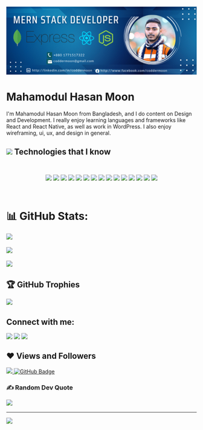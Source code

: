 ![Design and Development](https://github.com/coddermoon/coddermoon/blob/main/cover.png)

# Mahamodul Hasan Moon

I'm Mahamodul Hasan Moon from Bangladesh, and I do content on Design and Development. I really enjoy learning languages and frameworks like React and React Native, as well as work in WordPress. I also enjoy wireframing, ui, ux, and design in general.

<h2><img src = "https://media2.giphy.com/media/QssGEmpkyEOhBCb7e1/giphy.gif?cid=ecf05e47a0n3gi1bfqntqmob8g9aid1oyj2wr3ds3mg700bl&rid=giphy.gif" width='50'/>&nbsp;Technologies that I know</h2>

<br>
<p align="center">
<img src="https://img.shields.io/badge/HTML5-E34F26?style=for-the-badge&logo=html5&logoColor=white" height="30"/> 
<img src="https://img.shields.io/badge/CSS3-1572B6?style=for-the-badge&logo=css3&logoColor=white" height="30"/>

<img src="https://img.shields.io/badge/javascript-F7DF1E.svg?&style=for-the-badge&logo=javascript&logoColor=white" height="30"/> 
<img src="https://img.shields.io/badge/React-20232A?style=for-the-badge&logo=react&logoColor=61DAFB" height="30"/> 
<img src="https://img.shields.io/badge/React_Router-CA4245?style=for-the-badge&logo=react-router&logoColor=white" height="30"/> <img src=" 	https://img.shields.io/badge/Sass-CC6699?style=for-the-badge&logo=sass&logoColor=white" height="30"/>
 <img src="https://img.shields.io/badge/Material--UI-0081CB?style=for-the-badge&logo=material-ui&logoColor=white" height="30"/> <img src="https://img.shields.io/badge/Bootstrap-563D7C?style=for-the-badge&logo=bootstrap&logoColor=white" height="30"/>
  <img src="https://img.shields.io/badge/Tailwind_CSS-38B2AC?style=for-the-badge&logo=tailwind-css&logoColor=white" height="30"/>
   <img src="https://img.shields.io/badge/Netlify-00C7B7?style=for-the-badge&logo=netlify&logoColor=white" height="30"/>
    <img src="https://img.shields.io/badge/Heroku-430098?style=for-the-badge&logo=heroku&logoColor=white" height="30"/>
     <img src="https://img.shields.io/badge/firebase-FFCA28.svg?&style=for-the-badge&logo=firebase&logoColor=white" height="30"/>
      <img src="https://img.shields.io/badge/Node.js-43853D?style=for-the-badge&logo=node.js&logoColor=white" height="30"/> <img src="https://img.shields.io/badge/-MongoDB-4DB33D?style=flat&logo=mongodb&logoColor=FFFFFF" height="30"/>
     <img src="https://img.shields.io/badge/-express-F29111?style=flat&logo=express&logoColor=FFFFFF" height="30"/>
</p>
<br/>

<!-- github states and trofee -->
# 📊 GitHub Stats:
![](https://github-readme-stats.vercel.app/api?username=coddermoon&theme=dark&hide_border=false&include_all_commits=true&count_private=true)<br/><br/>
![](https://github-readme-streak-stats.herokuapp.com/?user=coddermoon&theme=dark&hide_border=false)<br/> <br/>
![](https://github-readme-stats.vercel.app/api/top-langs/?username=coddermoon&theme=dark&hide_border=false&include_all_commits=true&count_private=true&layout=compact)

## 🏆 GitHub Trophies
![](https://github-profile-trophy.vercel.app/?username=coddermoon&theme=radical&no-frame=false&no-bg=false&margin-w=4)

<!-- social links -->

## Connect with me:

<p align="left">

<a href = "https://www.linkedin.com/in/coddermoon/"><img src="https://img.icons8.com/fluent/48/000000/linkedin.png"/></a>
<a href = "https://twitter.com/coddermoon"><img src="https://img.icons8.com/fluent/48/000000/twitter.png"/></a>
<a href = "https://www.instagram.com/coddermoon/"><img src="https://img.icons8.com/fluent/48/000000/instagram-new.png"/></a>


</p>


## ❤ Views and Followers

<a href="https://github.com/dipakkr/github-profile-views-counter">
    <img src="https://komarev.com/ghpvc/?username=dipakkr"  height="30">
</a>
<a href="https://github.com/coddermoon?tab=followers">
<img src="https://img.shields.io/github/followers/coddermoon?label=Followers&style=social" alt="GitHub Badge"  height="30"></a><br/>

<!-- random coate -->
### ✍️ Random Dev Quote
![](https://quotes-github-readme.vercel.app/api?type=horizontal&theme=radical)

---
[![](https://visitcount.itsvg.in/api?id=coddermoon&icon=0&color=0)](https://visitcount.itsvg.in)